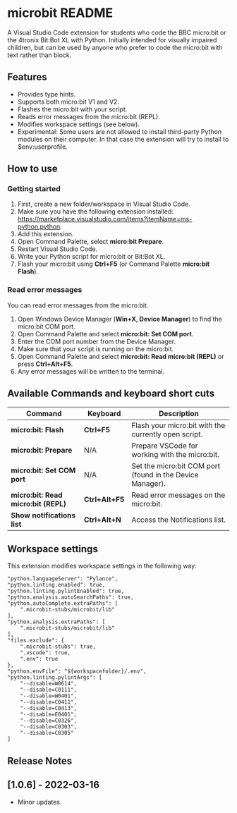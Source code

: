 # microbit README

A Visual Studio Code extension for students who code the BBC micro:bit or the 4tronix Bit:Bot XL with Python. Initially intended for visually impaired children, but can be used by anyone who prefer to code the micro:bit with text rather than block.

## Features

* Provides type hints.
* Supports both micro:bit V1 and V2.
* Flashes the micro:bit with your script.
* Reads error messages from the micro:bit (REPL).
* Modifies workspace settings (see below).
* Experimental: Some users are not allowed to install third-party Python modules on their computer. In that case the extension will try to install to $env:userprofile.

## How to use

### Getting started

1. First, create a new folder/workspace in Visual Studio Code.
2. Make sure you have the following extension installed: https://marketplace.visualstudio.com/items?itemName=ms-python.python.
3. Add this extension.
4. Open Command Palette, select __micro:bit Prepare__.
5. Restart Visual Studio Code.
6. Write your Python script for micro:bit or Bit:Bot XL.
7. Flash your micro:bit using __Ctrl+F5__ (or Command Palette __micro:bit Flash__).

### Read error messages

You can read error messages from the micro:bit.

1. Open Windows Device Manager (__Win+X, Device Manager__) to find the micro:bit COM port.
2. Open Command Palette and select __micro:bit: Set COM port__.
3. Enter the COM port number from the Device Manager.
4. Make sure that your script is running on the micro:bit.
5. Open Command Palette and select __micro:bit: Read micro:bit (REPL)__ or press __Ctrl+Alt+F5__.
6. Any error messages will be written to the terminal.

## Available Commands and keyboard short cuts

| Command                              | Keyboard        | Description                                              |
| -----------                          | -----------     | -----------                                              |
| __micro:bit: Flash__                 | __Ctrl+F5__     | Flash your micro:bit with the currently open script.     |
| __micro:bit: Prepare__               | N/A             | Prepare VSCode for working with the micro:bit.           |
| __micro:bit: Set COM port__          | N/A             | Set the micro:bit COM port (found in the Device Manager).|
| __micro:bit: Read micro:bit (REPL)__ | __Ctrl+Alt+F5__ | Read error messages on the micro:bit.                    |
| __Show notifications list__          | __Ctrl+Alt+N__  | Access the Notifications list.                           |

## Workspace settings

This extension modifies workspace settings in the following way:

```
"python.languageServer": "Pylance",
"python.linting.enabled": true,
"python.linting.pylintEnabled": true,
"python.analysis.autoSearchPaths": true,
"python.autoComplete.extraPaths": [
    ".microbit-stubs/microbit/lib"
],
"python.analysis.extraPaths": [
    ".microbit-stubs/microbit/lib"
],
"files.exclude": {
    ".microbit-stubs": true,
    ".vscode": true,
    ".env": true
},
"python.envFile": "${workspacefolder}/.env",
"python.linting.pylintArgs": [
    "--disable=W0614",
    "--disable=C0111",
    "--disable=W0401",
    "--disable=C0411",
    "--disable=C0413",
    "--disable=E0401",
    "--disable=C0326",
    "--disable=C0303",
    "--disable=C0305"
]
```

## Release Notes

## [1.0.6] - 2022-03-16

* Minor updates.